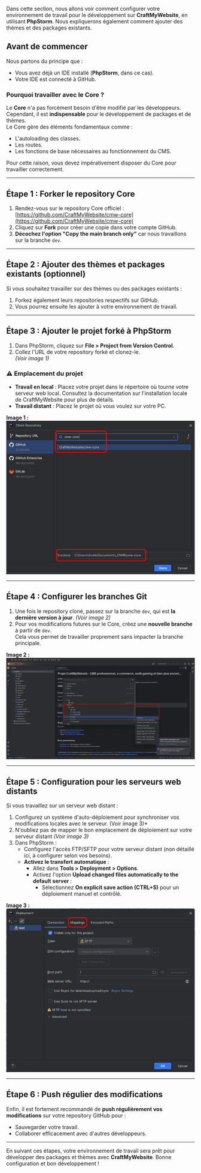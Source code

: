 Dans cette section, nous allons voir comment configurer votre environnement de travail pour le développement sur **CraftMyWebsite**, en utilisant **PhpStorm**. Nous expliquerons également comment ajouter des thèmes et des packages existants.

## Avant de commencer
Nous partons du principe que :
- Vous avez déjà un IDE installé (**PhpStorm**, dans ce cas).
- Votre IDE est connecté à GitHub.

### Pourquoi travailler avec le Core ?
Le **Core** n'a pas forcément besoin d'être modifié par les développeurs. Cependant, il est **indispensable** pour le développement de packages et de thèmes.  
Le Core gère des éléments fondamentaux comme :
- L'autoloading des classes.
- Les routes.
- Les fonctions de base nécessaires au fonctionnement du CMS.

Pour cette raison, vous devez impérativement disposer du Core pour travailler correctement.

---

## Étape 1 : Forker le repository Core

1. Rendez-vous sur le repository Core officiel :  
   [https://github.com/CraftMyWebsite/cmw-core](https://github.com/CraftMyWebsite/cmw-core)
2. Cliquez sur **Fork** pour créer une copie dans votre compte GitHub.
3. **Décochez l'option "Copy the main branch only"** car nous travaillons sur la branche `dev`.

---

## Étape 2 : Ajouter des thèmes et packages existants (optionnel)

Si vous souhaitez travailler sur des thèmes ou des packages existants :
1. Forkez également leurs repositories respectifs sur GitHub.
2. Vous pourrez ensuite les ajouter à votre environnement de travail.

---

## Étape 3 : Ajouter le projet forké à PhpStorm

1. Dans PhpStorm, cliquez sur **File > Project from Version Control**.
2. Collez l'URL de votre repository forké et clonez-le.  
   *(Voir image 1)*

### ⚠️ Emplacement du projet
- **Travail en local** : Placez votre projet dans le répertoire où tourne votre serveur web local. Consultez la documentation sur l'installation locale de CraftMyWebsite pour plus de détails.
- **Travail distant** : Placez le projet où vous voulez sur votre PC.

**Image 1 :**
![Cloner le repo](Assets/Img/Technical/Work/clone.png "Cloner le repo")

---

## Étape 4 : Configurer les branches Git

1. Une fois le repository cloné, passez sur la branche `dev`, qui est **la dernière version à jour**. *(Voir image 2)*
2. Pour vos modifications futures sur le Core, créez une **nouvelle branche** à partir de `dev`.  
   Cela vous permet de travailler proprement sans impacter la branche principale.

**Image 2 :**
![Branche dev](Assets/Img/Technical/Work/branche.png "Branche dev")

---

## Étape 5 : Configuration pour les serveurs web distants

Si vous travaillez sur un serveur web distant :
1. Configurez un système d'auto-déploiement pour synchroniser vos modifications locales avec le serveur. (Voir image 3)*
2. N'oubliez pas de mapper le bon emplacement de déploiement sur votre serveur distant *(Voir image 3)*
3. Dans PhpStorm :
    - Configurez l'accès FTP/SFTP pour votre serveur distant (non détaillé ici, à configurer selon vos besoins).
    - **Activez le transfert automatique** :
        - Allez dans **Tools > Deployment > Options**.
        - Activez l'option **Upload changed files automatically to the default server** :
            - Sélectionnez **On explicit save action (CTRL+S)** pour un déploiement manuel et contrôlé.

**Image 3 :**
![sftp](Assets/Img/Technical/Work/sftp.png "sftp")

---

## Étape 6 : Push régulier des modifications

Enfin, il est fortement recommandé de **push régulièrement vos modifications** sur votre repository GitHub pour :
- Sauvegarder votre travail.
- Collaborer efficacement avec d'autres développeurs.

---

En suivant ces étapes, votre environnement de travail sera prêt pour développer des packages et thèmes avec **CraftMyWebsite**. Bonne configuration et bon développement !

